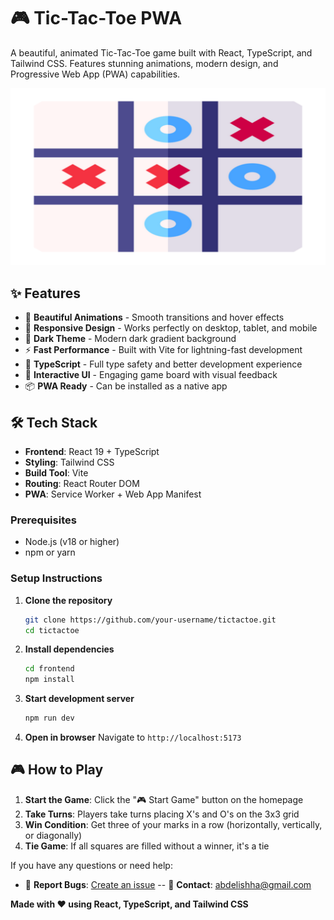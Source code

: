 # 🎮 Tic-Tac-Toe PWA

A beautiful, animated Tic-Tac-Toe game built with React, TypeScript, and Tailwind CSS. Features stunning animations, modern design, and Progressive Web App (PWA) capabilities.

![Tic-Tac-Toe Game](frontend/public/screenshots/desktop.png)

## ✨ Features

- 🎨 **Beautiful Animations** - Smooth transitions and hover effects
- 📱 **Responsive Design** - Works perfectly on desktop, tablet, and mobile
- 🌙 **Dark Theme** - Modern dark gradient background
- ⚡ **Fast Performance** - Built with Vite for lightning-fast development
- 🎯 **TypeScript** - Full type safety and better development experience
- 🎪 **Interactive UI** - Engaging game board with visual feedback
- 📦 **PWA Ready** - Can be installed as a native app


## 🛠️ Tech Stack

- **Frontend**: React 19 + TypeScript
- **Styling**: Tailwind CSS
- **Build Tool**: Vite
- **Routing**: React Router DOM
- **PWA**: Service Worker + Web App Manifest



### Prerequisites

- Node.js (v18 or higher)
- npm or yarn

### Setup Instructions

1. **Clone the repository**
   ```bash
   git clone https://github.com/your-username/tictactoe.git
   cd tictactoe
   ```

2. **Install dependencies**
   ```bash
   cd frontend
   npm install
   ```

3. **Start development server**
   ```bash
   npm run dev
   ```

4. **Open in browser**
   Navigate to `http://localhost:5173`

## 🎮 How to Play

1. **Start the Game**: Click the "🎮 Start Game" button on the homepage
2. **Take Turns**: Players take turns placing X's and O's on the 3x3 grid
3. **Win Condition**: Get three of your marks in a row (horizontally, vertically, or diagonally)
4. **Tie Game**: If all squares are filled without a winner, it's a tie


If you have any questions or need help:

- 🐛 **Report Bugs**: [Create an issue](https://github.com/abdelishha/tictactoe/issues)
-- 📧 **Contact**: abdelishha@gmail.com




**Made with ❤️ using React, TypeScript, and Tailwind CSS**
